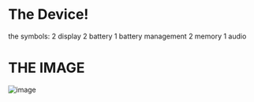 # The Device!
 
 
 the symbols: 2 display 2 battery 1 battery management 2 memory 1 audio
 
 
 
 
 # THE IMAGE
 ![image](https://user-images.githubusercontent.com/92324146/168168972-b624c64b-de71-4b10-bf29-4226623464b5.png)

